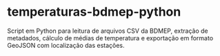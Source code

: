 # temperaturas-bdmep-python
Script em Python para leitura de arquivos CSV da BDMEP, extração de metadados, cálculo de médias de temperatura e exportação em formato GeoJSON com localização das estações.
